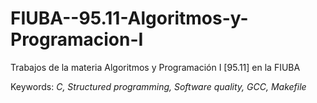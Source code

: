 # FIUBA--95.11-Algoritmos-y-Programacion-I
Trabajos de la materia Algoritmos y Programación I [95.11] en la FIUBA

Keywords: *C, Structured programming, Software quality, GCC, Makefile*
